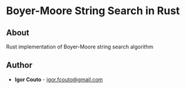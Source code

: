 # Boyer-Moore String Search in Rust

## About

Rust implementation of Boyer-Moore string search algorithm

## Author

* **Igor Couto** - [igor.fcouto@gmail.com](mailto:igor.fcouto@gmail.com)

